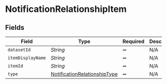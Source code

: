# NotificationRelationshipItem


## Fields

| Field                                                                               | Type                                                                                | Required                                                                            | Description                                                                         |
| ----------------------------------------------------------------------------------- | ----------------------------------------------------------------------------------- | ----------------------------------------------------------------------------------- | ----------------------------------------------------------------------------------- |
| `datasetId`                                                                         | *String*                                                                            | :heavy_minus_sign:                                                                  | N/A                                                                                 |
| `itemDisplayName`                                                                   | *String*                                                                            | :heavy_minus_sign:                                                                  | N/A                                                                                 |
| `itemId`                                                                            | *String*                                                                            | :heavy_minus_sign:                                                                  | N/A                                                                                 |
| `type`                                                                              | [NotificationRelationshipType](../../models/shared/NotificationRelationshipType.md) | :heavy_minus_sign:                                                                  | N/A                                                                                 |